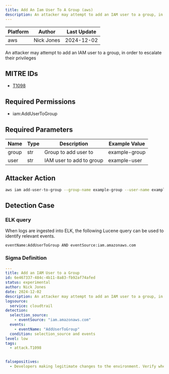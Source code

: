 ```yaml
---
title: Add An Iam User To A Group (aws)
description: An attacker may attempt to add an IAM user to a group, in order to escalate their privileges 
---
```


| Platform               | Author               | Last Update                 |
| ---------------------- | -------------------- | --------------------------- |
| aws | Nick Jones | 2024-12-02 |

An attacker may attempt to add an IAM user to a group, in order to escalate their privileges

## MITRE IDs

* [T1098](https://attack.mitre.org/techniques/T1098/)

## Required Permissions

* iam:AddUserToGroup

## Required Parameters

| Name       | Type                  | Description                  | Example Value          |
| ---------- | --------------------- | ---------------------------- | ---------------------- |
| group | str | Group to add user to | example-group |
| user | str | IAM user to add to group | example-user |

## Attacker Action

```bash
aws iam add-user-to-group --group-name example-group --user-name example-user
```

## Detection Case

### ELK query

When logs are ingested into ELK, the following Lucene query can be used to identify relevant events.

```
eventName:AddUserToGroup AND eventSource:iam.amazonaws.com  
```

### Sigma Definition

```yaml
---
title: Add an IAM User to a Group
id: 6e467337-484c-4b11-8a83-fb92af74afed
status: experimental
author: Nick Jones
date: 2024-12-02
description: An attacker may attempt to add an IAM user to a group, in order to escalate their privileges
logsource:
  service: cloudtrail
detection:
  selection_source:
    - eventSource: "iam.amazonaws.com"
  events:
    - eventName: "AddUserToGroup"
  condition: selection_source and events
level: low
tags:
  - attack.T1098
  

falsepositives:
  - Developers making legitimate changes to the environment. Verify whether the user identity, user agent, and/or hostname should be making changes in your environment.
```